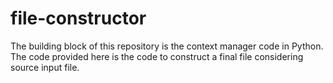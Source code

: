 # file-constructor
The building block of this repository is the context manager code in Python. The code provided here is the code to construct a final file considering source input file.
